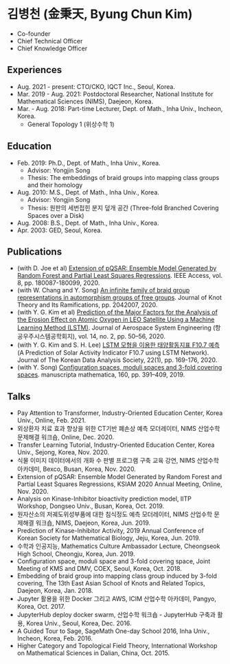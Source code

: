 # 김병천 (金秉天, Byung Chun Kim)

* Co-founder
* Chief Technical Officer
* Chief Knowledge Officer


## Experiences

* Aug. 2021 - present: CTO/CKO, IQCT Inc., Seoul, Korea.
* Mar. 2019 - Aug. 2021: Postdoctoral Researcher, National Institute for Mathematical Sciences (NIMS), Daejeon, Korea.
* Mar. - Aug. 2018: Part-time Lecturer, Dept. of Math., Inha Univ., Incheon, Korea.
  - General Topology 1 (위상수학 1)


## Education

* Feb. 2019: Ph.D., Dept. of Math., Inha Univ., Korea.
  - Advisor: Yongjin Song
  - Thesis: The embeddings of braid groups into mapping class groups and their homology
* Aug. 2010: M.S., Dept. of Math., Inha Univ., Korea.
  - Advisor: Yongjin Song
  - Thesis: 원판의 세번접힌 분지 덮개 공간 (Three-fold Branched Covering Spaces over a Disk)
* Aug. 2008: B.S., Dept. of Math., Inha Univ., Korea.
* Apr. 2003: GED, Seoul, Korea.


## Publications

* (with D. Joe et al) [Extension of pQSAR: Ensemble Model Generated by Random Forest and Partial Least Squares Regressions](https://doi.org/10.1109/ACCESS.2020.3027828). IEEE Access, vol. 8, pp. 180087-180099, 2020.
* (with W. Chang and Y. Song) [An infinite family of braid group representations in automorphism groups of free groups](https://doi.org/10.1142/S0218216520420079). Journal of Knot Theory and Its Ramifications, pp. 2042007, 2020.
* (with Y. G. Kim et al) [Prediction of the Major Factors for the Analysis of the Erosion Effect on Atomic Oxygen in LEO Satellite Using a Machine Learning Method (LSTM)](https://doi.org/10.20910/JASE.2020.14.2.50). Journal of Aerospace System Engineering (항공우주시스템공학회지), vol. 14, no. 2, pp. 50–56, 2020.
* (with Y. G. Kim and S. H. Lee) [LSTM 모형을 이용한 태양활동지표 F10.7 예측](https://doi.org/10.37727/jkdas.2020.22.1.169) (A Prediction of Solar Activity Indicator F10.7 using LSTM Network). Journal of The Korean Data Analysis Society, 22(1), pp. 169-176, 2020.
* (with Y. Song) [Configuration spaces, moduli spaces and 3-fold covering spaces](https://doi.org/10.1007/s00229-018-1081-5). 
manuscripta mathematica, 160, pp. 391–409, 2019.


## Talks

* Pay Attention to Transformer, Industry-Oriented Education Center, Korea Univ., Online, Feb. 2021.
* 외상환자 치료 효과 향상을 위한 CT기반 폐손상 예측 모더레이터, NIMS 산업수학 문제해결 워크숍, Online, Dec. 2020.
* Transfer Learning Tutorial, Industry-Oriented Education Center, Korea Univ., Sejong, Korea, Nov. 2020.
* 식물 이미지 데이터에서의 개화 수 판별 프로그램 구축 교육 강연, NIMS 산업수학 아카데미, Bexco, Busan, Korea, Nov. 2020.
* Extension of pQSAR: Ensemble Model Generated by Random Forest and Partial Least Squares Regressions, KSIAM 2020 Annual Meeting, Online, Nov. 2020.
* Analysis on Kinase-Inhibitor bioactivity prediction model, IITP Workshop, Dongseo Univ., Busan, Korea, Oct. 2019.
* 원자산소의 저궤도위성부품에 대한 침식정도 예측 모더레이터, NIMS 산업수학 문제해결 워크숍, NIMS, Daejeon, Korea, Jun. 2019.
* Prediction of Kinase-Inhibitor Activity, 2019 Annual Conference of Korean Society for Mathematical Biology, Jeju, Korea, Jun. 2019.
* 수학과 인공지능, Mathematics Culture Ambassador Lecture, Cheongseok High School, Cheongju, Korea, Jun. 2019.
* Configuration space, moduli space and 3-fold covering space, Joint Meeting of KMS and DMV, COEX, Seoul, Korea, Oct. 2018.
* Embedding of braid group into mapping class group induced by 3-fold covering, The 13th East Asian School of Knots and Related Topics, Daejeon, Korea, Jan. 2018.
* Jupyter 활용을 위한 Docker 그리고 AWS, ICIM 산업수학 아카데미, Pangyo, Korea, Oct. 2017.
* JupyterHub deploy docker swarm, 산업수학 워크숍 - JupyterHub 구축과 활용, Korea Univ., Seoul, Korea, Dec. 2016.
* A Guided Tour to Sage, SageMath One-day School 2016, Inha Univ., Incheon, Korea, Feb. 2016.
* Higher Category and Topological Field Theory, International Workshop on Mathematical Sciences in Dalian, China, Oct. 2015.
